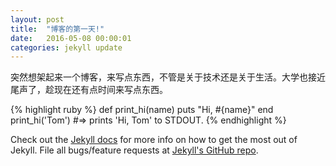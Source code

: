 ```yaml
---
layout: post
title:  "博客的第一天!"
date:   2016-05-08 00:00:01
categories: jekyll update
---
```


 突然想架起来一个博客，来写点东西，不管是关于技术还是关于生活。大学也接近尾声了，趁现在还有点时间来写点东西。


{% highlight ruby %}
def print_hi(name)
  puts "Hi, #{name}"
end
print_hi('Tom')
#=> prints 'Hi, Tom' to STDOUT.
{% endhighlight %}

Check out the [Jekyll docs][jekyll] for more info on how to get the most out of Jekyll. File all bugs/feature requests at [Jekyll's GitHub repo][jekyll-gh].

[jekyll-gh]: https://github.com/mojombo/jekyll
[jekyll]:    http://jekyllrb.com
